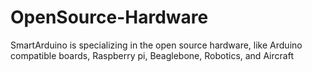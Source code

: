 OpenSource-Hardware
===================

SmartArduino is specializing in the open source hardware, like Arduino compatible boards, Raspberry pi, Beaglebone, Robotics, and Aircraft
